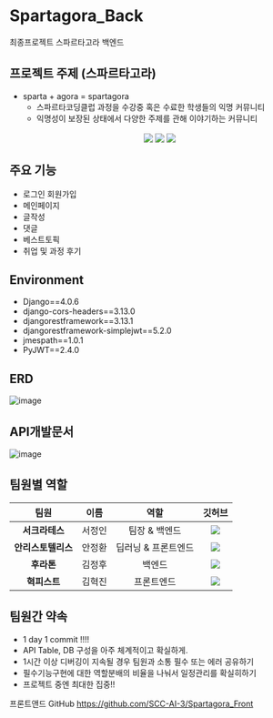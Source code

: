 # Spartagora_Back
최종프로젝트 스파르타고라 백엔드
## 프로젝트 주제 (스파르타고라)
* sparta + agora = spartagora
   * 스파르타코딩클럽 과정을 수강중 혹은 수료한 학생들의 익명 커뮤니티
   * 익명성이 보장된 상태에서 다양한 주제를 관해 이야기하는 커뮤니티
   <br><br>
   <div align="center">
   <img src="https://img.shields.io/badge/Python-3776AB?style=for-the-badge&logo=Python&logoColor=white">
   <img src="https://img.shields.io/badge/Django-092E20?style=for-the-badge&logo=Django&logoColor=white">
   <img src="https://img.shields.io/badge/SQLite-003B57?style=for-the-badge&logo=SQLite&logoColor=white">
  </div>


## 주요 기능
* 로그인 회원가입
* 메인페이지
* 글작성
* 댓글
* 베스트토픽
* 취업 및 과정 후기

## Environment

* Django==4.0.6
* django-cors-headers==3.13.0
* djangorestframework==3.13.1
* djangorestframework-simplejwt==5.2.0
* jmespath==1.0.1
* PyJWT==2.4.0

## ERD
![image](https://user-images.githubusercontent.com/102134953/178625920-d3ef10a0-a71e-4b8f-a4c2-7daaf890eea1.png)

## API개발문서
![image](https://user-images.githubusercontent.com/102134953/178635347-82db6476-b1be-4758-a28d-7032ddab45e7.png)


## 팀원별 역할
| 팀원 | 이름 | 역할 | 깃허브 |
|:----------:|:----------:|:----------:|:----------:|
| **서크라테스** | 서정인 | 팀장 & 백엔드 |<a href="https://github.com/Jeong1n"><img src="https://img.shields.io/badge/GitHub-181717?style=for-the-badge&logo=GitHub&logoColor=white"><a>|
| **안리스토텔리스** | 안정환 | 딥러닝 & 프론트엔드 |<a href="https://github.com/fattysphinxx"><img src="https://img.shields.io/badge/GitHub-181717?style=for-the-badge&logo=GitHub&logoColor=white"><a>|
| **후라톤** | 김정후 | 백엔드 |<a href="https://github.com/ajh1531"><img src="https://img.shields.io/badge/GitHub-181717?style=for-the-badge&logo=GitHub&logoColor=white"><a>|
| **혁피스트** | 김혁진 | 프론트엔드 |<a href="https://github.com/5aim"><img src="https://img.shields.io/badge/GitHub-181717?style=for-the-badge&logo=GitHub&logoColor=white"><a>|
  
## 팀원간 약속
* 1 day 1 commit !!!!
* API Table, DB 구성을 아주 체계적이고 확실하게.
* 1시간 이상 디버깅이 지속될 경우 팀원과 소통 필수 또는 에러 공유하기
* 필수기능구현에 대한 역할분배의 비율을 나눠서 일정관리를 확실히하기
* 프로젝트 중엔 최대한 집중!!

프론트앤드 GitHub
https://github.com/SCC-AI-3/Spartagora_Front
